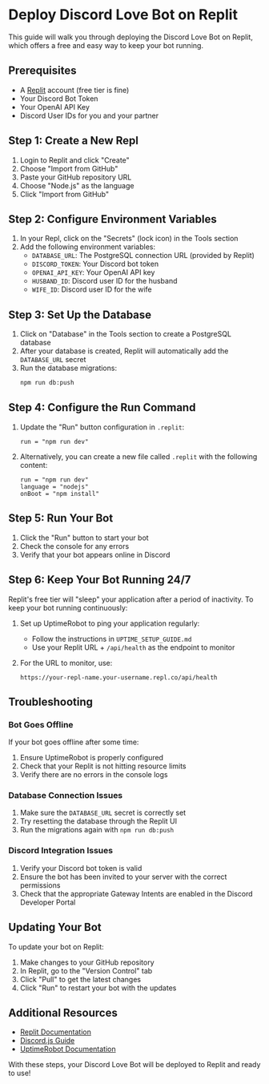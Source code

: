 # Deploy Discord Love Bot on Replit

This guide will walk you through deploying the Discord Love Bot on Replit, which offers a free and easy way to keep your bot running.

## Prerequisites

- A [Replit](https://replit.com) account (free tier is fine)
- Your Discord Bot Token
- Your OpenAI API Key
- Discord User IDs for you and your partner

## Step 1: Create a New Repl

1. Login to Replit and click "Create"
2. Choose "Import from GitHub" 
3. Paste your GitHub repository URL
4. Choose "Node.js" as the language
5. Click "Import from GitHub"

## Step 2: Configure Environment Variables

1. In your Repl, click on the "Secrets" (lock icon) in the Tools section
2. Add the following environment variables:
   - `DATABASE_URL`: The PostgreSQL connection URL (provided by Replit)
   - `DISCORD_TOKEN`: Your Discord bot token
   - `OPENAI_API_KEY`: Your OpenAI API key
   - `HUSBAND_ID`: Discord user ID for the husband
   - `WIFE_ID`: Discord user ID for the wife

## Step 3: Set Up the Database

1. Click on "Database" in the Tools section to create a PostgreSQL database
2. After your database is created, Replit will automatically add the `DATABASE_URL` secret
3. Run the database migrations:
   ```bash
   npm run db:push
   ```

## Step 4: Configure the Run Command

1. Update the "Run" button configuration in `.replit`:
   ```
   run = "npm run dev"
   ```

2. Alternatively, you can create a new file called `.replit` with the following content:
   ```
   run = "npm run dev"
   language = "nodejs"
   onBoot = "npm install"
   ```

## Step 5: Run Your Bot

1. Click the "Run" button to start your bot
2. Check the console for any errors
3. Verify that your bot appears online in Discord

## Step 6: Keep Your Bot Running 24/7

Replit's free tier will "sleep" your application after a period of inactivity. To keep your bot running continuously:

1. Set up UptimeRobot to ping your application regularly:
   - Follow the instructions in `UPTIME_SETUP_GUIDE.md`
   - Use your Replit URL + `/api/health` as the endpoint to monitor

2. For the URL to monitor, use:
   ```
   https://your-repl-name.your-username.repl.co/api/health
   ```

## Troubleshooting

### Bot Goes Offline

If your bot goes offline after some time:
1. Ensure UptimeRobot is properly configured
2. Check that your Replit is not hitting resource limits
3. Verify there are no errors in the console logs

### Database Connection Issues

1. Make sure the `DATABASE_URL` secret is correctly set
2. Try resetting the database through the Replit UI
3. Run the migrations again with `npm run db:push`

### Discord Integration Issues

1. Verify your Discord bot token is valid
2. Ensure the bot has been invited to your server with the correct permissions
3. Check that the appropriate Gateway Intents are enabled in the Discord Developer Portal

## Updating Your Bot

To update your bot on Replit:

1. Make changes to your GitHub repository
2. In Replit, go to the "Version Control" tab
3. Click "Pull" to get the latest changes
4. Click "Run" to restart your bot with the updates

## Additional Resources

- [Replit Documentation](https://docs.replit.com/)
- [Discord.js Guide](https://discordjs.guide/)
- [UptimeRobot Documentation](https://uptimerobot.com/help/)

With these steps, your Discord Love Bot will be deployed to Replit and ready to use!